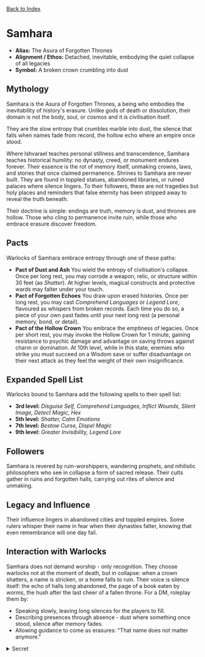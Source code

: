[Back to Index](../Patrons.md) 
# Samhara

- **Alias:** The Asura of Forgotten Thrones
- **Alignment / Ethos:** Detached, inevitable, embodying the quiet collapse of all legacies
- **Symbol:** A broken crown crumbling into dust

## Mythology

Samhara is the Asura of Forgotten Thrones, a being who embodies the inevitability of history's erasure. Unlike gods of death or dissolution, their domain is not the body, soul, or cosmos and it is civilisation itself.

They are the slow entropy that crumbles marble into dust, the silence that falls when names fade from record, the hollow echo where an empire once stood.

Where Ishvarael teaches personal stillness and transcendence, Samhara teaches historical humility: no dynasty, creed, or monument endures forever. Their essence is the rot of memory itself, unmaking crowns, laws, and stories that once claimed permanence.
Shrines to Samhara are never built. They are found in toppled statues, abandoned libraries, or ruined palaces where silence lingers. To their followers, these are not tragedies but holy places and reminders that false eternity has been stripped away to reveal the truth beneath.

Their doctrine is simple: endings are truth, memory is dust, and thrones are hollow. Those who cling to permanence invite ruin, while those who embrace erasure discover freedom.

## Pacts
  Warlocks of Samhara embrace entropy through one of these paths:
  - **Pact of Dust and Ash**
    You wield the entropy of civilisation's collapse. Once per long rest, you may corrode a weapon, relic, or structure within 30 feet (as *Shatter*). At higher levels, magical constructs and protective wards may falter under your touch.
  - **Pact of Forgotten Echoes**
    You draw upon erased histories. Once per long rest, you may cast *Comprehend Languages* or *Legend Lore*, flavoured as whispers from broken records. Each time you do so, a piece of your own past fades until your next long rest (a personal memory, bond, or detail).
  - **Pact of the Hollow Crown**
    You embrace the emptiness of legacies. Once per short rest, you may invoke the Hollow Crown for 1 minute, gaining resistance to psychic damage and advantage on saving throws against charm or domination. At 10th level, while in this state, enemies who strike you must succeed on a Wisdom save or suffer disadvantage on their next attack as they feel the weight of their own insignificance.

## Expanded Spell List
  Warlocks bound to Samhara add the following spells to their spell list:
  - **3rd level:** *Disguise Self, Comprehend Languages, Inflict Wounds, Silent Image, Detect Magic, Hex*
  - **5th level:** *Shatter, Calm Emotions*
  - **7th level:** *Bestow Curse, Dispel Magic*
  - **9th level:** *Greater Invisibility, Legend Lore*

## Followers
  Samhara is revered by ruin-worshippers, wandering prophets, and nihilistic philosophers who see in collapse a form of sacred release. Their cults gather in ruins and forgotten halls, carrying out rites of silence and unmaking.

## Legacy and Influence
  Their influence lingers in abandoned cities and toppled empires. Some rulers whisper their name in fear when their dynasties falter, knowing that even remembrance will one day fail.

## Interaction with Warlocks
  Samhara does not demand worship  -  only recognition. They choose warlocks not at the moment of death, but in collapse: when a crown shatters, a name is stricken, or a home falls to ruin. Their voice is silence itself: the echo of halls long abandoned, the page of a book eaten by worms, the hush after the last cheer of a fallen throne. For a DM, roleplay them by:
  - Speaking slowly, leaving long silences for the players to fill.
  - Describing presences through absence  -  dust where something once stood, silence after memory fades.
  - Allowing guidance to come as erasures: "That name does not matter anymore."

<details data-secret="true"><summary>Secret</summary>
- **Hidden Lore / Motivations**
  Samhara's purpose is to erase false eternities. They loathe **Aurelion Threx**, whose supremacy is the most dangerous illusion of permanence, and despise **Astriara's** libraries for their attempts to immortalise knowledge.
  Their warlocks are tools of entropy, living reminders that nothing lasts. Unlike **Daraksha**, who revels in chaos, Samhara does not delight in destruction  -  they simply unmake, and in the silence, find purity.
  Ultimately, Samhara seeks to usher in a world where legacies cannot bind the living, and where even the gods themselves are forgotten. A warlock who fully embraces them may vanish from history, remembered by none, yet bound eternally as a vessel of holy erasure.
</details>
